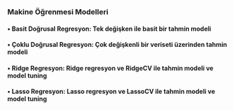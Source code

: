 ### Makine Öğrenmesi Modelleri
#### • Basit Doğrusal Regresyon: Tek değişken ile basit bir tahmin modeli
#### • Çoklu Doğrusal Regresyon: Çok değişkenli bir veriseti üzerinden tahmin modeli
#### • Ridge Regresyon: Ridge regresyon ve RidgeCV ile tahmin modeli ve model tuning
#### • Lasso Regresyon: Lasso regresyon ve LassoCV ile tahmin modeli ve model tuning
